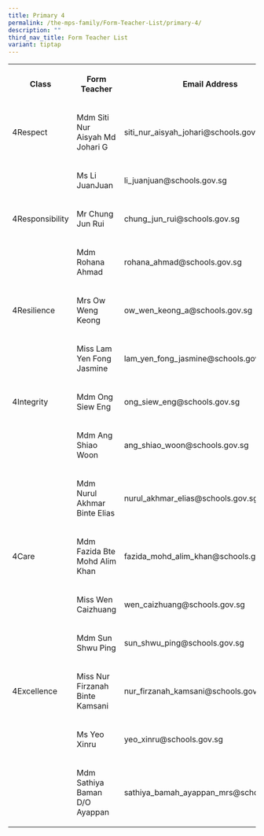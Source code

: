 ```yaml
---
title: Primary 4
permalink: /the-mps-family/Form-Teacher-List/primary-4/
description: ""
third_nav_title: Form Teacher List
variant: tiptap
---
```

<table><tbody><tr><th rowspan="1" colspan="1"><p>Class</p></th><th rowspan="1" colspan="1"><p>Form Teacher</p></th><th rowspan="1" colspan="1"><p>Email Address</p></th></tr><tr><td rowspan="1" colspan="1"><p>4Respect</p></td><td rowspan="1" colspan="1"><p>Mdm Siti Nur Aisyah Md Johari G</p></td><td rowspan="1" colspan="1"><p>siti_nur_aisyah_johari@schools.gov.sg</p></td></tr><tr><td rowspan="1" colspan="1"><p></p></td><td rowspan="1" colspan="1"><p>Ms Li JuanJuan</p></td><td rowspan="1" colspan="1"><p>li_juanjuan@schools.gov.sg</p></td></tr><tr><td rowspan="1" colspan="1"><p>4Responsibility</p></td><td rowspan="1" colspan="1"><p>Mr Chung Jun Rui</p></td><td rowspan="1" colspan="1"><p>chung_jun_rui@schools.gov.sg</p></td></tr><tr><td rowspan="1" colspan="1"><p></p></td><td rowspan="1" colspan="1"><p>Mdm Rohana Ahmad</p></td><td rowspan="1" colspan="1"><p>rohana_ahmad@schools.gov.sg</p></td></tr><tr><td rowspan="1" colspan="1"><p>4Resilience</p></td><td rowspan="1" colspan="1"><p>Mrs Ow Weng Keong</p></td><td rowspan="1" colspan="1"><p>ow_wen_keong_a@schools.gov.sg</p></td></tr><tr><td rowspan="1" colspan="1"><p></p></td><td rowspan="1" colspan="1"><p>Miss Lam Yen Fong Jasmine</p></td><td rowspan="1" colspan="1"><p>lam_yen_fong_jasmine@schools.gov.sg</p></td></tr><tr><td rowspan="1" colspan="1"><p>4Integrity</p></td><td rowspan="1" colspan="1"><p>Mdm Ong Siew Eng</p></td><td rowspan="1" colspan="1"><p>ong_siew_eng@schools.gov.sg</p></td></tr><tr><td rowspan="1" colspan="1"><p></p></td><td rowspan="1" colspan="1"><p>Mdm Ang Shiao Woon</p></td><td rowspan="1" colspan="1"><p>ang_shiao_woon@schools.gov.sg</p></td></tr><tr><td rowspan="1" colspan="1"><p></p></td><td rowspan="1" colspan="1"><p>Mdm Nurul Akhmar Binte Elias</p></td><td rowspan="1" colspan="1"><p>nurul_akhmar_elias@schools.gov.sg</p></td></tr><tr><td rowspan="1" colspan="1"><p>4Care</p></td><td rowspan="1" colspan="1"><p>Mdm Fazida Bte Mohd Alim Khan</p></td><td rowspan="1" colspan="1"><p>fazida_mohd_alim_khan@schools.gov.sg</p></td></tr><tr><td rowspan="1" colspan="1"><p></p></td><td rowspan="1" colspan="1"><p>Miss Wen Caizhuang</p></td><td rowspan="1" colspan="1"><p>wen_caizhuang@schools.gov.sg</p></td></tr><tr><td rowspan="1" colspan="1"><p></p></td><td rowspan="1" colspan="1"><p>Mdm Sun Shwu Ping</p></td><td rowspan="1" colspan="1"><p>sun_shwu_ping@schools.gov.sg</p></td></tr><tr><td rowspan="1" colspan="1"><p>4Excellence</p></td><td rowspan="1" colspan="1"><p>Miss Nur Firzanah Binte Kamsani</p></td><td rowspan="1" colspan="1"><p>nur_firzanah_kamsani@schools.gov.sg</p></td></tr><tr><td rowspan="1" colspan="1"><p></p></td><td rowspan="1" colspan="1"><p>Ms Yeo Xinru</p></td><td rowspan="1" colspan="1"><p>yeo_xinru@schools.gov.sg</p></td></tr><tr><td rowspan="1" colspan="1"><p></p></td><td rowspan="1" colspan="1"><p>Mdm Sathiya Baman D/O Ayappan</p></td><td rowspan="1" colspan="1"><p>sathiya_bamah_ayappan_mrs@schools.gov.sg</p></td></tr></tbody></table><p></p>